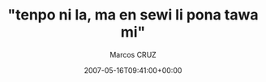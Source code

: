 ---
title: '"tenpo ni la, ma en sewi li pona tawa mi"'
posts: 8
hash: 't788'
author: 'Marcos CRUZ'
date: 2007-05-16T09:41:00+00:00
sources:
  - http://forums.tokipona.org/viewtopic.php%3Ft=788.html
---